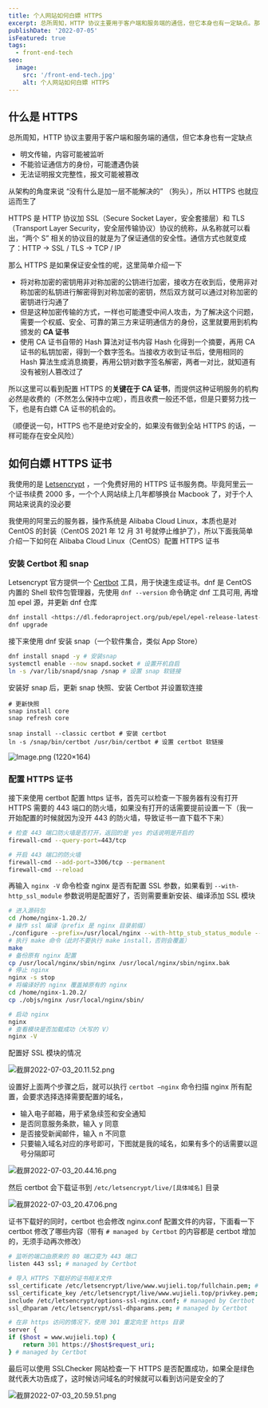 ```yaml
---
title: 个人网站如何白嫖 HTTPS
excerpt: 总所周知，HTTP 协议主要用于客户端和服务端的通信，但它本身也有一定缺点。那么 HTTPS 是如果保证安全性的呢？
publishDate: '2022-07-05'
isFeatured: true
tags:
  - front-end-tech
seo:
  image:
    src: '/front-end-tech.jpg'
    alt: 个人网站如何白嫖 HTTPS
---
```


## 什么是 HTTPS

总所周知，HTTP 协议主要用于客户端和服务端的通信，但它本身也有一定缺点

- 明文传输，内容可能被监听
- 不能验证通信方的身份，可能遭遇伪装
- 无法证明报文完整性，报文可能被篡改

从架构的角度来说 “没有什么是加一层不能解决的” （狗头），所以 HTTPS 也就应运而生了

HTTPS 是 HTTP 协议加 SSL（Secure Socket Layer，安全套接层）和 TLS（Transport Layer Security，安全层传输协议）协议的统称，从名称就可以看出，“两个 S” 相关的协议目的就是为了保证通信的安全性。通信方式也就变成了：HTTP → SSL / TLS → TCP / IP

那么 HTTPS 是如果保证安全性的呢，这里简单介绍一下

- 将对称加密的密钥用非对称加密的公钥进行加密，接收方在收到后，使用非对称加密的私钥进行解密得到对称加密的密钥，然后双方就可以通过对称加密的密钥进行沟通了
- 但是这种加密传输的方式，一样也可能遭受中间人攻击，为了解决这个问题，需要一个权威、安全、可靠的第三方来证明通信方的身份，这里就要用到机构颁发的 **CA 证书**
- 使用 CA 证书自带的 Hash 算法对证书内容 Hash 化得到一个摘要，再用 CA 证书的私钥加密，得到一个数字签名。当接收方收到证书后，使用相同的 Hash 算法生成消息摘要，再用公钥对数字签名解密，两者一对比，就知道有没有被别人篡改过了

所以这里可以看到配置 HTTPS 的**关键在于 CA 证书**，而提供这种证明服务的机构必然是收费的（不然怎么保持中立呢），而且收费一般还不低，但是只要努力找一下，也是有白嫖 CA 证书的机会的。

（顺便说一句，HTTPS 也不是绝对安全的，如果没有做到全站 HTTPS 的话，一样可能存在安全风险）

## 如何白嫖 HTTPS 证书

我使用的是 [Letsencrypt](https://letsencrypt.org/) ，一个免费好用的 HTTPS 证书服务商。毕竟阿里云一个证书续费 2000 多，一个个人网站续上几年都够换台 Macbook 了，对于个人网站来说真的没必要

我使用的阿里云的服务器，操作系统是 Alibaba Cloud Linux，本质也是对 CentOS 的封装（CentOS 2021 年 12 月 31 号就停止维护了），所以下面我简单介绍一下如何在 Alibaba Cloud Linux（CentOS）配置 HTTPS 证书

### 安装 Certbot 和 snap

Letsencrypt 官方提供一个 [Certbot](https://certbot.eff.org/pages/about) 工具，用于快速生成证书。dnf 是 CentOS 内置的 Shell 软件包管理器，先使用 `dnf --version` 命令确定 dnf 工具可用, 再增加 epel 源，并更新 dnf 仓库

```Bash
dnf install <https://dl.fedoraproject.org/pub/epel/epel-release-latest-8.noarch.rpm>
dnf upgrade
```

接下来使用 dnf 安装 snap（一个软件集合，类似 App Store）

```Bash
dnf install snapd -y # 安装snap
systemctl enable --now snapd.socket # 设置开机自启
ln -s /var/lib/snapd/snap /snap # 设置 snap 软链接
```

安装好 snap 后，更新 snap 快照、安装 Certbot 并设置软连接

```shell
# 更新快照
snap install core
snap refresh core

snap install --classic certbot # 安装 certbot
ln -s /snap/bin/certbot /usr/bin/certbot # 设置 certbot 软链接
```

![Image.png (1220×164)](https://notesimgs.oss-cn-shanghai.aliyuncs.com/img/Image.png)

### 配置 HTTPS 证书

接下来使用 certbot 配置 https 证书，首先可以检查一下服务器有没有打开 HTTPS 需要的 443 端口的防火墙，如果没有打开的话需要提前设置一下（我一开始配置的时候就因为没开 443 的防火墙，导致证书一直下载不下来）

```Bash
# 检查 443 端口防火墙是否打开，返回的是 yes 的话说明是开启的
firewall-cmd --query-port=443/tcp

# 开启 443 端口的防火墙
firewall-cmd --add-port=3306/tcp --permanent
firewall-cmd --reload
```

再输入 `nginx -V` 命令检查 nginx 是否有配置 SSL 参数，如果看到 `--with-http_ssl_module` 参数说明是配置好了，否则需要重新安装、编译添加 SSL 模块

```Bash
# 进入源码包
cd /home/nginx-1.20.2/
# 操作 ssl 编译（prefix 是 nginx 目录前缀）
./configure --prefix=/usr/local/nginx --with-http_stub_status_module --with-http_ssl_module`
# 执行 make 命令（此时不要执行 make install，否则会覆盖）
make
# 备份原有 nginx 配置
cp /usr/local/nginx/sbin/nginx /usr/local/nginx/sbin/nginx.bak
# 停止 nginx
nginx -s stop
# 将编译好的 nginx 覆盖掉原有的 nginx
cd /home/nginx-1.20.2/
cp ./objs/nginx /usr/local/nginx/sbin/

# 启动 nginx
nginx
# 查看模块是否加载成功（大写的 V）
nginx -V
```

配置好 SSL 模块的情况

![截屏2022-07-03_20.11.52.png](https://notesimgs.oss-cn-shanghai.aliyuncs.com/img/2022-07-03_20.11.52.png)

设置好上面两个步骤之后，就可以执行 `certbot —nginx` 命令扫描 nginx 所有配置，会要求选择选择需要配置的域名，

- 输入电子邮箱，用于紧急续签和安全通知
- 是否同意服务条款，输入 y 同意
- 是否接受新闻邮件，输入 n 不同意
- 只要输入域名对应的序号即可，下图就是我的域名，如果有多个的话需要以逗号分隔即可

![截屏2022-07-03_20.44.16.png](https://notesimgs.oss-cn-shanghai.aliyuncs.com/img/2022-07-03_20.44.16.png)

然后 certbot 会下载证书到 `/etc/letsencrypt/live/[具体域名]` 目录

![截屏2022-07-03_20.47.06.png](https://notesimgs.oss-cn-shanghai.aliyuncs.com/img/2022-07-03_20.47.06.png)

证书下载好的同时，certbot 也会修改 nginx.conf 配置文件的内容，下面看一下 certbot 修改了哪些内容（带有 `# managed by Certbot` 的内容都是 certbot 增加的，无须手动再次修改）

```Bash
# 监听的端口由原来的 80 端口变为 443 端口
listen 443 ssl; # managed by Certbot

# 导入 HTTPS 下载好的证书相关文件
ssl_certificate /etc/letsencrypt/live/www.wujieli.top/fullchain.pem; # managed by Certbot
ssl_certificate_key /etc/letsencrypt/live/www.wujieli.top/privkey.pem; # managed by Certbot
include /etc/letsencrypt/options-ssl-nginx.conf; # managed by Certbot
ssl_dhparam /etc/letsencrypt/ssl-dhparams.pem; # managed by Certbot

# 在非 https 访问的情况下，使用 301 重定向至 https 目录
server {
if ($host = www.wujieli.top) {
    return 301 https://$host$request_uri;
} # managed by Certbot
```

最后可以使用 SSLChecker 网站检查一下 HTTPS 是否配置成功，如果全是绿色就代表大功告成了，这时候访问域名的时候就可以看到访问是安全的了

![截屏2022-07-03_20.59.51.png](https://notesimgs.oss-cn-shanghai.aliyuncs.com/img/2022-07-03_20.59.51.png)
